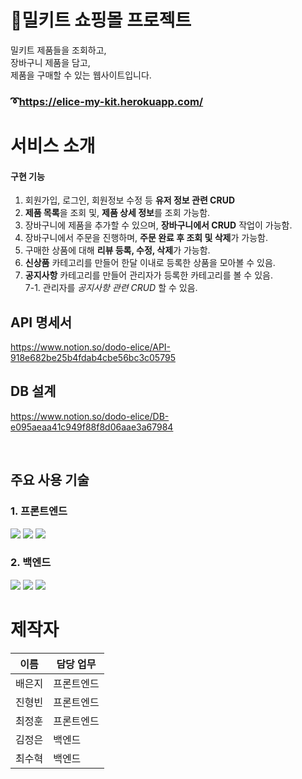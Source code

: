 # 🍱밀키트 쇼핑몰 프로젝트

밀키트 제품들을 조회하고,<br>
장바구니 제품을 담고,<br>
제품을 구매할 수 있는 웹사이트입니다.<br>

### ➰https://elice-my-kit.herokuapp.com/

# 서비스 소개

#### 구현 기능

1. 회원가입, 로그인, 회원정보 수정 등 **유저 정보 관련 CRUD** 
2. **제품 목록**을 조회 및, **제품 상세 정보**를 조회 가능함. 
3. 장바구니에 제품을 추가할 수 있으며, **장바구니에서 CRUD** 작업이 가능함.
4. 장바구니에서 주문을 진행하며, **주문 완료 후 조회 및 삭제**가 가능함.
5. 구매한 상품에 대해 **리뷰 등록, 수정, 삭제**가 가능함.
6. **신상품** 카테고리를 만들어 한달 이내로 등록한 상품을 모아볼 수 있음.
7. **공지사항** 카테고리를 만들어 관리자가 등록한 카테고리를 볼 수 있음.<br>
7-1. 관리자를 *공지사항 관련 CRUD* 할 수 있음.

## API 명세서
https://www.notion.so/dodo-elice/API-918e682be25b4fdab4cbe56bc3c05795

## DB 설계
https://www.notion.so/dodo-elice/DB-e095aeaa41c949f88f8d06aae3a67984

<br>

## 주요 사용 기술

### 1. 프론트엔드
<img src="https://img.shields.io/badge/javascript-F7DF1E?style=for-the-badge&logo=javascript&logoColor=black">
<img src="https://img.shields.io/badge/html-E34F26?style=for-the-badge&logo=html5&logoColor=white">
<img src="https://img.shields.io/badge/css-1572B6?style=for-the-badge&logo=css3&logoColor=white">

### 2. 백엔드 
<img src="https://img.shields.io/badge/node.js-339933?style=for-the-badge&logo=css3&logoColor=white">
<img src="https://img.shields.io/badge/mongodb-47A248?style=for-the-badge&logo=css3&logoColor=white">
<img src="https://img.shields.io/badge/express-000000?style=for-the-badge&logo=css3&logoColor=white">

# 제작자

| 이름 | 담당 업무 |
| ------ | ------ |
|배은지| 프론트엔드|
|진형빈| 프론트엔드|
|최정훈| 프론트엔드|
|김정은| 백엔드|
|최수혁| 백엔드|


